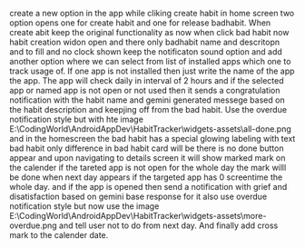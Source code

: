 create a new option in the app while cliking create habit in home screen two option opens one for create habit and one for release badhabit. When create abit keep the original functionality as now when click bad habit now habit creation widon open and there only badhabit name and descritopn and to fill and no clock shown keep the notificaton sound option and add another option where we can select from list of installed apps which one to track usage of. If one app is not installed then just write the name of the app the app. The app will check daily in interval of 2 hours and if the selected app or named app is not open or not used then it sends a congratulation notification with the habit name and gemini generated messege based on the habit description and keepjing off from the bad habit. Use the overdue notification style but with hte image E:\CodingWorld\AndroidAppDev\HabitTracker\widgets-assets\all-done.png and in the homescreen the bad habit has a special glowing labeling with text bad habit only difference in bad habit card will be there is no done button appear and upon navigating to details screen it will show marked mark on the calender if the tareted app is not open for the whole day the mark willl be done when next day appears if the targeted app has 0 screentime the whole day. and if the app is opened then send a notification with grief and disatisfaction based on gemini base response for it also use overdue notification style but now use the image E:\CodingWorld\AndroidAppDev\HabitTracker\widgets-assets\more-overdue.png and tell user not to do from next day. And finally add cross mark to the calender date.